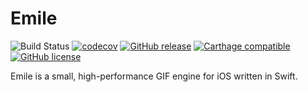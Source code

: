 # Emile

![Build Status](https://travis-ci.org/dbart01/Emile.svg?branch=master)
[![codecov](https://codecov.io/gh/dbart01/Emile/branch/master/graph/badge.svg)](https://codecov.io/gh/dbart01/Emile)
[![GitHub release](https://img.shields.io/github/release/dbart01/Emile.svg?style=flat)](https://github.com/dbart01/Emile/releases/latest)
[![Carthage compatible](https://img.shields.io/badge/Carthage-compatible-4BC51D.svg?style=flat)](https://github.com/Carthage/Carthage)
[![GitHub license](https://img.shields.io/badge/license-MIT-lightgrey.svg?style=flat)](https://github.com/dbart01/Emile/blob/master/LICENSE.txt)

Emile is a small, high-performance GIF engine for iOS written in Swift.